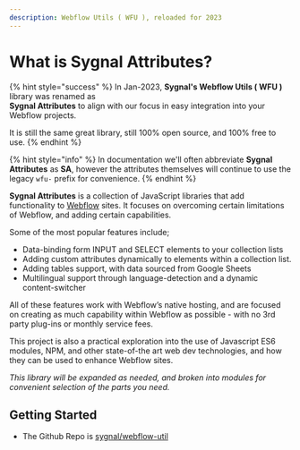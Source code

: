 ```yaml
---
description: Webflow Utils ( WFU ), reloaded for 2023
---
```


# What is Sygnal Attributes?

{% hint style="success" %}
In Jan-2023, **Sygnal's Webflow Utils ( WFU )** library was renamed as \
**Sygnal Attributes** to align with our focus in easy integration into your Webflow projects.

It is still the same great library, still 100% open source, and 100% free to use. &#x20;
{% endhint %}

{% hint style="info" %}
In documentation we'll often abbreviate **Sygnal Attributes** as **SA**, however the attributes themselves will continue to use the legacy `wfu-` prefix for convenience.
{% endhint %}

**Sygnal Attributes** is a collection of JavaScript libraries that add functionality to [Webflow](https://webflow.com/) sites. It focuses on overcoming certain limitations of Webflow, and adding certain capabilities.

Some of the most popular features include;

* Data-binding form INPUT and SELECT elements to your collection lists
* Adding custom attributes dynamically to elements within a collection list.
* Adding tables support, with data sourced from Google Sheets
* Multilingual support through language-detection and a dynamic content-switcher

All of these features work with Webflow’s native hosting, and are focused on creating as much capability within Webflow as possible - with no 3rd party plug-ins or monthly service fees.

This project is also a practical exploration into the use of Javascript ES6 modules, NPM, and other state-of-the art web dev technologies, and how they can be used to enhance Webflow sites.

_This library will be expanded as needed, and broken into modules for convenient selection of the parts you need._

## Getting Started <a href="#getting-started" id="getting-started"></a>

* The Github Repo is [sygnal/webflow-util](https://github.com/sygnaltech/webflow-util)
